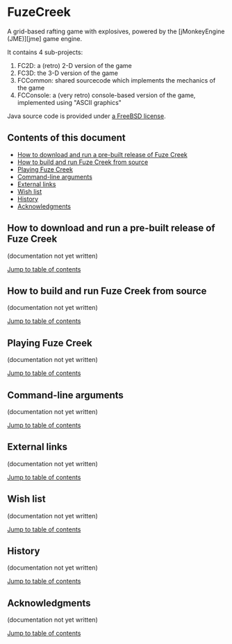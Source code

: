 # FuzeCreek

A grid-based rafting game with explosives, powered by the
[jMonkeyEngine (JME)][jme] game engine.

It contains 4 sub-projects:

 1. FC2D: a (retro) 2-D version of the game
 2. FC3D: the 3-D version of the game
 3. FCCommon: shared sourcecode which implements the mechanics of the game
 4. FCConsole: a (very retro) console-based version of the game,
    implemented using "ASCII graphics"

Java source code is provided under
[a FreeBSD license](https://github.com/stephengold/FuzeCreek/blob/master/LICENSE).

<a name="toc"/>

## Contents of this document

 + [How to download and run a pre-built release of Fuze Creek](#prebuilt)
 + [How to build and run Fuze Creek from source](#build)
 + [Playing Fuze Creek](#play)
 + [Command-line arguments](#args)
 + [External links](#links)
 + [Wish list](#wishlist)
 + [History](#history)
 + [Acknowledgments](#acks)

<a name="prebuilt"/>

## How to download and run a pre-built release of Fuze Creek

(documentation not yet written)

[Jump to table of contents](#toc)

<a name="build"/>

## How to build and run Fuze Creek from source

(documentation not yet written)

[Jump to table of contents](#toc)

<a name="play"/>

## Playing Fuze Creek

(documentation not yet written)

[Jump to table of contents](#toc)

<a name="args"/>

## Command-line arguments

(documentation not yet written)

[Jump to table of contents](#toc)

<a name="links"/>

## External links

(documentation not yet written)

[Jump to table of contents](#toc)

<a name="wishlist"/>

## Wish list

(documentation not yet written)

[Jump to table of contents](#toc)

<a name="history"/>

## History

(documentation not yet written)

[Jump to table of contents](#toc)

<a name="acks"/>

## Acknowledgments

(documentation not yet written)

[Jump to table of contents](#toc)
